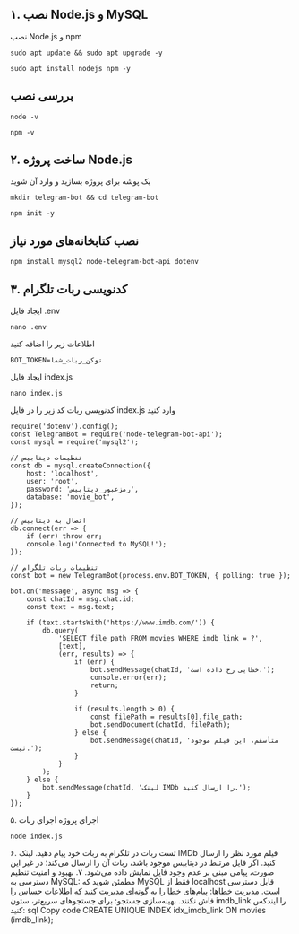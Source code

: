 ## ۱. نصب Node.js و MySQL
نصب Node.js و npm
```
sudo apt update && sudo apt upgrade -y
```
```
sudo apt install nodejs npm -y
```
## بررسی نصب
```
node -v
```
```
npm -v
```
## ۲. ساخت پروژه Node.js
یک پوشه برای پروژه بسازید و وارد آن شوید
```
mkdir telegram-bot && cd telegram-bot
```
```
npm init -y
```
## نصب کتابخانه‌های مورد نیاز
```
npm install mysql2 node-telegram-bot-api dotenv
```
## ۳. کدنویسی ربات تلگرام
ایجاد فایل .env
```
nano .env
```

اطلاعات زیر را اضافه کنید
```
BOT_TOKEN=توکن_ربات_شما
```
ایجاد فایل index.js
```
nano index.js
```
کدنویسی ربات
کد زیر را در فایل index.js وارد کنید
```
require('dotenv').config();
const TelegramBot = require('node-telegram-bot-api');
const mysql = require('mysql2');

// تنظیمات دیتابیس
const db = mysql.createConnection({
    host: 'localhost',
    user: 'root',
    password: 'رمزعبور_دیتابیس',
    database: 'movie_bot',
});

// اتصال به دیتابیس
db.connect(err => {
    if (err) throw err;
    console.log('Connected to MySQL!');
});

// تنظیمات ربات تلگرام
const bot = new TelegramBot(process.env.BOT_TOKEN, { polling: true });

bot.on('message', async msg => {
    const chatId = msg.chat.id;
    const text = msg.text;

    if (text.startsWith('https://www.imdb.com/')) {
        db.query(
            'SELECT file_path FROM movies WHERE imdb_link = ?',
            [text],
            (err, results) => {
                if (err) {
                    bot.sendMessage(chatId, 'خطایی رخ داده است.');
                    console.error(err);
                    return;
                }

                if (results.length > 0) {
                    const filePath = results[0].file_path;
                    bot.sendDocument(chatId, filePath);
                } else {
                    bot.sendMessage(chatId, 'متأسفم، این فیلم موجود نیست.');
                }
            }
        );
    } else {
        bot.sendMessage(chatId, 'لینک IMDb را ارسال کنید.');
    }
});
```
۵. اجرای پروژه
اجرای ربات
```
node index.js
```
۶. تست ربات
در تلگرام به ربات خود پیام دهید.
لینک IMDb فیلم مورد نظر را ارسال کنید.
اگر فایل مرتبط در دیتابیس موجود باشد، ربات آن را ارسال می‌کند؛ در غیر این صورت، پیامی مبنی بر عدم وجود فایل نمایش داده می‌شود.
۷. بهبود و امنیت
تنظیم دسترسی به MySQL: مطمئن شوید که MySQL فقط از localhost قابل دسترسی است.
مدیریت خطاها: پیام‌های خطا را به گونه‌ای مدیریت کنید که اطلاعات حساس را فاش نکنند.
بهینه‌سازی جستجو: برای جستجوهای سریع‌تر، ستون imdb_link را ایندکس کنید:
sql
Copy code
CREATE UNIQUE INDEX idx_imdb_link ON movies (imdb_link);
